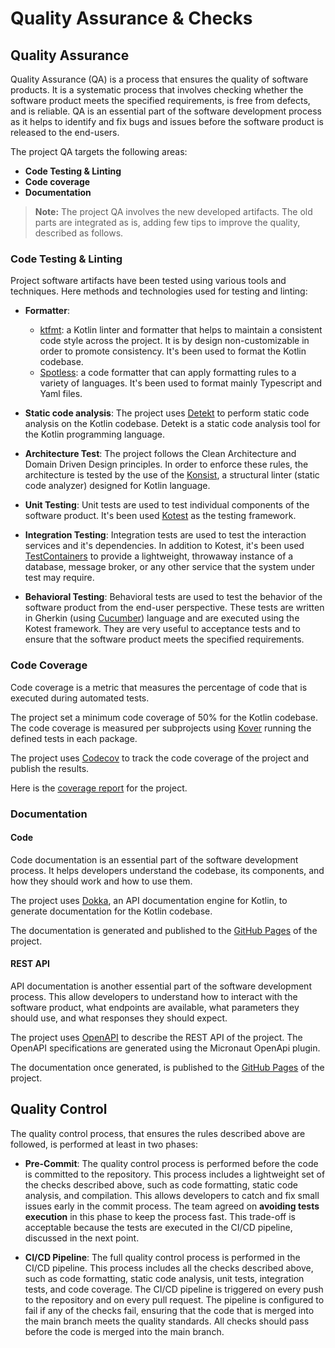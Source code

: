 # Quality Assurance & Checks

## Quality Assurance

Quality Assurance (QA) is a process that ensures the quality of software products.
It is a systematic process that involves checking whether the software product meets the specified requirements, is free from defects, and is reliable.
QA is an essential part of the software development process as it helps to identify and fix bugs and issues before the software product is released to the end-users.

The project QA targets the following areas:

- **Code Testing & Linting**
- **Code coverage**
- **Documentation**

> **Note:** The project QA involves the new developed artifacts. The old parts are integrated as is, adding few tips to improve the quality, described as follows.

### Code Testing & Linting

Project software artifacts have been tested using various tools and techniques.
Here methods and technologies used for testing and linting:

- **Formatter**:
    - [ktfmt](https://github.com/facebook/ktfmt): a Kotlin linter and formatter that helps to maintain a consistent code style across the project. It is by design non-customizable in order to promote consistency. It's been used to format the Kotlin codebase.
    - [Spotless](https://github.com/diffplug/spotless): a code formatter that can apply formatting rules to a variety of languages. It's been used to format mainly Typescript and Yaml files.

- **Static code analysis**: The project uses [Detekt](https://detekt.github.io/detekt/) to perform static code analysis on the Kotlin codebase. Detekt is a static code analysis tool for the Kotlin programming language.

- **Architecture Test**: The project follows the Clean Architecture and Domain Driven Design principles. In order to enforce these rules, the architecture is tested by the use of the [Konsist](https://docs.konsist.lemonappdev.com), a structural linter (static code analyzer) designed for Kotlin language.

- **Unit Testing**: Unit tests are used to test individual components of the software product. It's been used [Kotest](https://kotest.io) as the testing framework.

- **Integration Testing**: Integration tests are used to test the interaction services and it's dependencies. In addition to Kotest, it's been used [TestContainers](https://www.testcontainers.org) to provide a lightweight, throwaway instance of a database, message broker, or any other service that the system under test may require.

- **Behavioral Testing**: Behavioral tests are used to test the behavior of the software product from the end-user perspective.
These tests are written in Gherkin (using [Cucumber](https://cucumber.io)) language and are executed using the Kotest framework.
They are very useful to acceptance tests and to ensure that the software product meets the specified requirements.

### Code Coverage

Code coverage is a metric that measures the percentage of code that is executed during automated tests.

The project set a minimum code coverage of 50% for the Kotlin codebase.
The code coverage is measured per subprojects using [Kover](https://github.com/Kotlin/kotlinx-kover) running the defined tests in each package.

The project uses [Codecov](https://codecov.io) to track the code coverage of the project and publish the results.

Here is the [coverage report](https://app.codecov.io/gh/zucchero-sintattico/piper-kt) for the project.

### Documentation

#### Code

Code documentation is an essential part of the software development process.
It helps developers understand the codebase, its components, and how they should work and how to use them.

The project uses [Dokka](https://github.com/Kotlin/dokka), an API documentation engine for Kotlin, to generate documentation for the Kotlin codebase.

The documentation is generated and published to the [GitHub Pages](https://zucchero-sintattico.github.io/piper-kt/docs/) of the project.

#### REST API

API documentation is another essential part of the software development process.
This allow developers to understand how to interact with the software product, what endpoints are available, what parameters they should use, and what responses they should expect.

The project uses [OpenAPI](https://swagger.io/specification/) to describe the REST API of the project.
The OpenAPI specifications are generated using the Micronaut OpenApi plugin.

The documentation once generated, is published to the [GitHub Pages](https://zucchero-sintattico.github.io/piper-kt/openapi/) of the project.

## Quality Control

The quality control process, that ensures the rules described above are followed, is performed at least in two phases:

- **Pre-Commit**: The quality control process is performed before the code is committed to the repository. This process includes a lightweight set of the checks described above, such as code formatting, static code analysis, and compilation. This allows developers to catch and fix small issues early in the commit process. The team agreed on **avoiding tests execution** in this phase to keep the process fast. This trade-off is acceptable because the tests are executed in the CI/CD pipeline, discussed in the next point.

- **CI/CD Pipeline**: The full quality control process is performed in the CI/CD pipeline. This process includes all the checks described above, such as code formatting, static code analysis, unit tests, integration tests, and code coverage. The CI/CD pipeline is triggered on every push to the repository and on every pull request. The pipeline is configured to fail if any of the checks fail, ensuring that the code that is merged into the main branch meets the quality standards. All checks should pass before the code is merged into the main branch.
